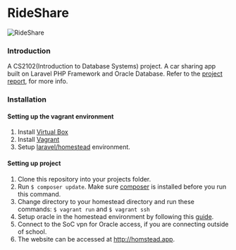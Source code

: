 # RideShare

![RideShare](screenshots/WelcomePage.png)

### Introduction

A CS2102(Introduction to Database Systems) project. A car sharing app built on Laravel PHP Framework and Oracle Database. Refer to the [project report](https://goo.gl/A36Hwp), for more info.

### Installation

#### Setting up the vagrant environment

1. Install [Virtual Box](https://www.virtualbox.org/)
2. Install [Vagrant](https://www.vagrantup.com/downloads.html)
3. Setup [laravel/homestead](http://laravel.com/docs/5.1/homestead) environment.

#### Setting up project

1. Clone this repository into your projects folder.
2. Run ```$ composer update```. Make sure [composer](https://getcomposer.org/doc/00-intro.md) is installed before you run this command.
3. Change directory to your homestead directory and run these commands: ```$ vagrant run``` and ```$ vagrant ssh```
4. Setup oracle in the homestead environment by following this [guide](http://kogentadono.com/2011/11/02/installing-oci8-on-ubuntu/).
5. Connect to the SoC vpn for Oracle access, if you are connecting outside of school.
6. The website can be accessed at http://homstead.app.